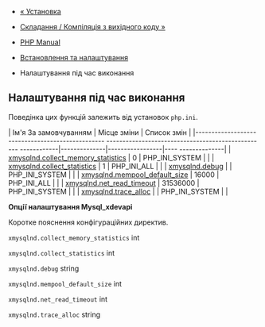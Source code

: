 - [« Установка](mysql-xdevapi.installation.md)
- [Складання / Компіляція з вихідного коду »](mysql-xdevapi.build.md)

- [PHP Manual](index.md)
- [Встановлення та налаштування](mysql-xdevapi.setup.md)
- Налаштування під час виконання

## Налаштування під час виконання

Поведінка цих функцій залежить від установок `php.ini`.

| Ім'я За замовчуванням | Місце зміни | Список змін |
|------------------------------------------------- -------------------------------------------------- ------------|--------------|-----------------|---- --------------|
| [xmysqlnd.collect_memory_statistics](mysql-xdevapi.configuration.md#ini.xmysqlnd.collect-memory-statistics) | 0 | PHP_INI_SYSTEM | |
| [xmysqlnd.collect_statistics](mysql-xdevapi.configuration.md#ini.xmysqlnd.collect-statistics) | 1 | PHP_INI_ALL | |
| [xmysqlnd.debug](mysql-xdevapi.configuration.md#ini.xmysqlnd.debug) | | PHP_INI_SYSTEM | |
| [xmysqlnd.mempool_default_size](mysql-xdevapi.configuration.md#ini.xmysqlnd.mempool-default-size) | 16000 | PHP_INI_ALL | |
| [xmysqlnd.net_read_timeout](mysql-xdevapi.configuration.md#ini.xmysqlnd.net-read-timeout) | 31536000 | PHP_INI_SYSTEM | |
| [xmysqlnd.trace_alloc](mysql-xdevapi.configuration.md#ini.xmysqlnd.trace-alloc) | | PHP_INI_SYSTEM | |

**Опції налаштування Mysql_xdevapi**

Коротке пояснення конфігураційних директив.

`xmysqlnd.collect_memory_statistics` int

`xmysqlnd.collect_statistics` int

`xmysqlnd.debug` string

`xmysqlnd.mempool_default_size` int

`xmysqlnd.net_read_timeout` int

`xmysqlnd.trace_alloc` string
